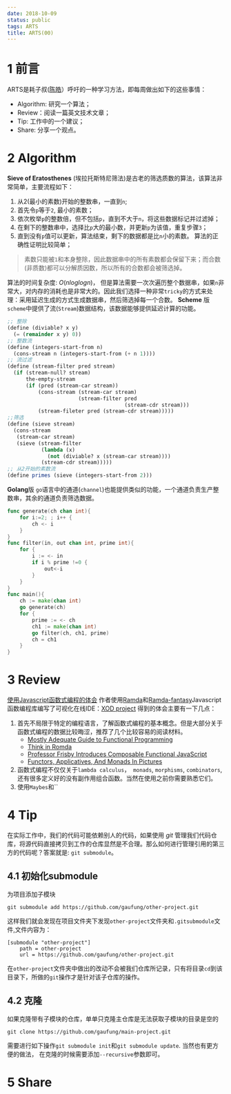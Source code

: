 ```yaml
---
date: 2018-10-09
status: public
tags: ARTS
title: ARTS(00)
---
```

# 1 前言
ARTS是耗子叔([陈皓](https://coolshell.cn/haoel)）呼吁的一种学习方法，即每周做出如下的这些事情：
- Algorithm: 研究一个算法；
- Review：阅读一篇英文技术文章；
- Tip: 工作中的一个建议；
- Share: 分享一个观点。

# 2 Algorithm
**Sieve of Eratosthenes** (埃拉托斯特尼筛法)是古老的筛选质数的算法，该算法非常简单，主要流程如下：
1. 从2(最小的素数)开始的整数串，一直到`n`;
2. 首先令`p`等于`2`, 最小的素数；
3. 依次枚举`p`的整数倍，但不包括`p`，直到不大于`n`，将这些数据标记并过滤掉；
4. 在剩下的整数串中，选择比`p`大的最小数，并更新`p`为该值，重复步骤`3`；
5. 直到没有`p`值可以更新，算法结束，剩下的数据都是比`n`小的素数。
算法的正确性证明比较简单；
> 素数只能被`1`和本身整除，因此数据串中的所有素数都会保留下来；而合数(非质数)都可以分解质因数，所以所有的合数都会被筛选掉。

算法的时间复杂度: $O(n log logn)$， 但是算法需要一次次遍历整个数据串，如果`n`非常大，对内存的消耗也是非常大的。因此我们选择一种非常`tricky`的方式来处理：采用延迟生成的方式生成数据串，然后筛选掉每一个合数。
**Scheme** 版
`scheme`中提供了流(`Stream`)数据结构，该数据能够提供延迟计算的功能。
```scheme
;; 整除
(define (diviable? x y)
  (= (remainder x y) 0))
;; 整数流
(define (integers-start-from n)
  (cons-stream n (integers-start-from (+ n 1))))
;; 流过滤
(define (stream-filter pred stream)
  (if (stream-null? stream)
      the-empty-stream
      (if (pred (stream-car stream))
          (cons-stream (stream-car stream)
                       (stream-filter pred
                                      (stream-cdr stream)))
          (stream-fileter pred (stream-cdr stream)))))
;;筛选
(define (sieve stream)
  (cons-stream
   (stream-car stream)
   (sieve (stream-filter
           (lambda (x)
             (not (diviable? x (stream-car stream))))
           (stream-cdr stream)))))
;; 从2开始的素数流
(define primes (sieve (integers-start-from 2)))
```
**Golang**版
`go`语言中的通道(`channel`)也能提供类似的功能，一个通道负责生产整数串，其余的通道负责筛选数据。
```go
func generate(ch chan int){
    for i:=2; ; i++ {
        ch <- i 
    }
}
func filter(in, out chan int, prime int){
    for {
        i := <- in
        if i % prime !=0 {
            out<-i
        }
    }
}
func main(){
    ch := make(chan int)
    go generate(ch)
    for {
        prime := <- ch
        ch1 := make(chan int)
        go filter(ch, ch1, prime)
        ch = ch1
    }
}
```
# 3 Review
[使用Javascript函数式编程的体会](https://hackernoon.com/two-years-of-functional-programming-in-javascript-lessons-learned-1851667c726)
作者使用[Ramda](https://ramdajs.com/)和[Ramda-fantasy](https://github.com/ramda/ramda-fantasy)Javascript函数编程库编写了可视化在线IDE：[XOD project](https://xod.io/?utm_source=post&utm_campaign=fp_dev&utm_medium=medium)
得到的体会主要有一下几点：
1.  首先不局限于特定的编程语言，了解函数式编程的基本概念。但是大部分关于函数式编程的数据比较晦涩，推荐了几个比较容易的阅读材料。
    - [Mostly Adequate Guide to Functional Programming](https://mostly-adequate.gitbooks.io/mostly-adequate-guide/) 
    - [Think in Romda](http://randycoulman.com/blog/categories/thinking-in-ramda/)
    - [Professor Frisby Introduces Composable Functional JavaScript](https://egghead.io/courses/professor-frisby-introduces-composable-functional-javascript)
    - [Functors, Applicatives, And Monads In Pictures](http://adit.io/posts/2013-04-17-functors,_applicatives,_and_monads_in_pictures.html)
2. 函数式编程不仅仅关于`lambda calculus`，` monads`, `morphisms`, `combinators`,还有很多定义好的没有副作用组合函数。当然在使用之前你需要熟悉它们。
3. 使用`Maybes`和``

# 4 Tip
在实际工作中，我们的代码可能依赖别人的代码，如果使用 *git* 管理我们代码仓库，将源代码直接拷贝到工作的仓库显然是不合理。那么如何进行管理引用的第三方的代码呢？答案就是: `git submodule`。
## 4.1 初始化submodule
为项目添加子模块
```shell
git submodule add https://github.com/gaufung/other-project.git
```
这样我们就会发现在项目文件夹下发现`other-project`文件夹和`.gitsubmodule`文件,文件内容为：
```
[submodule "other-project"]
	path = other-project
	url = https://github.com/gaufung/other-project.git
```
在`other-project`文件夹中做出的改动不会被我们仓库所记录，只有将目录`cd`到该目录下，所做的`git`操作才是针对该子仓库的操作。
## 4.2 克隆
如果克隆带有子模块的仓库，单单只克隆主仓库是无法获取子模块的目录是空的
```shell
git clone https://github.com/gaufung/main-project.git 
```
需要进行如下操作`git submodule init`和`git submodule update`. 
当然也有更方便的做法， 在克隆的时候需要添加`--recursive`参数即可。
# 5 Share